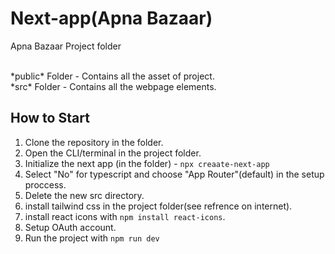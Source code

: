 # Next-app(Apna Bazaar)
Apna Bazaar Project folder

<br>
*public* Folder - Contains all the asset of project.<br>
*src* Folder - Contains all the webpage elements.<br>

## How to Start
1. Clone the repository in the folder.
2. Open the CLI/terminal in the project folder.
3. Initialize the next app (in the folder) - `npx creaate-next-app`
4. Select "No" for typescript and choose "App Router"(default) in the setup proccess.
5. Delete the new src directory.
6. install tailwind css in the project folder(see refrence on internet).
7. install react icons with `npm install react-icons`.
8. Setup OAuth account.
9. Run the project with `npm run dev`
